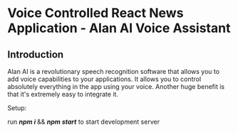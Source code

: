 <h1>Voice Controlled React News Application - Alan AI Voice Assistant</h1>

<h2>Introduction</h2>
<p>Alan AI is a revolutionary speech recognition software that allows you to add voice capabilities to your applications. It allows you to control absolutely everything in the app using your voice. Another huge benefit is that it's extremely easy to integrate it. </p>

Setup:

run <strong><i>npm i </i></strong>&& <strong><i>npm start</i></strong> to start development server
